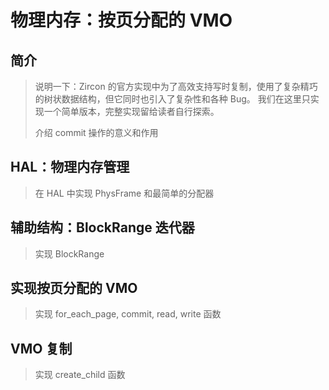 # 物理内存：按页分配的 VMO

## 简介

> 说明一下：Zircon 的官方实现中为了高效支持写时复制，使用了复杂精巧的树状数据结构，但它同时也引入了复杂性和各种 Bug。
> 我们在这里只实现一个简单版本，完整实现留给读者自行探索。
>
> 介绍 commit 操作的意义和作用

## HAL：物理内存管理

> 在 HAL 中实现 PhysFrame 和最简单的分配器

## 辅助结构：BlockRange 迭代器

> 实现 BlockRange

## 实现按页分配的 VMO

> 实现 for_each_page, commit, read, write 函数

## VMO 复制

> 实现 create_child 函数
